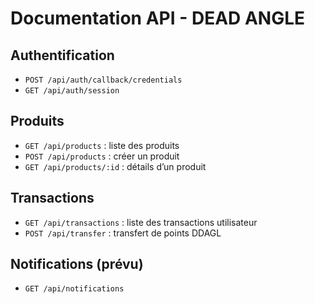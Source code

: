 # Documentation API - DEAD ANGLE

## Authentification
- `POST /api/auth/callback/credentials`
- `GET /api/auth/session`

## Produits
- `GET /api/products` : liste des produits
- `POST /api/products` : créer un produit
- `GET /api/products/:id` : détails d’un produit

## Transactions
- `GET /api/transactions` : liste des transactions utilisateur
- `POST /api/transfer` : transfert de points DDAGL

## Notifications (prévu)
- `GET /api/notifications`
